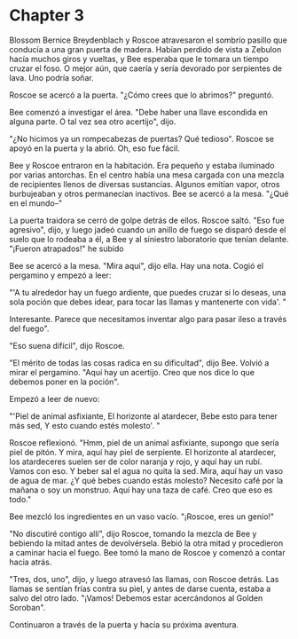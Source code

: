 # Chapter 3

Blossom Bernice Breydenblach y Roscoe atravesaron el sombrío pasillo que conducía a una gran puerta de madera. 
Habían perdido de vista a Zebulon hacía muchos giros y vueltas, y Bee esperaba que le tomara un tiempo cruzar el foso. O mejor aún, que caería 
y sería devorado por serpientes de lava. 
Uno podría soñar.

Roscoe se acercó a la puerta. "¿Cómo crees que lo abrimos?" preguntó.

Bee comenzó a investigar el área. "Debe haber una llave escondida en alguna parte. O tal vez sea otro acertijo", dijo.

"¿No hicimos ya un rompecabezas de puertas? Qué tedioso". Roscoe se apoyó en la puerta y la abrió. Oh, eso fue fácil.

Bee y Roscoe entraron en la habitación. Era pequeño y estaba iluminado por varias antorchas. 
En el centro había una mesa cargada con una mezcla de recipientes llenos de diversas sustancias. 
Algunos emitían vapor, otros burbujeaban y otros permanecían inactivos. Bee se acercó a la mesa. "¿Qué en el mundo–"

La puerta traidora se cerró de golpe detrás de ellos. Roscoe saltó. "Eso fue agresivo", dijo, y luego jadeó cuando un anillo de fuego se disparó desde el suelo que lo rodeaba a él, a Bee y al siniestro laboratorio que tenían delante. "¡Fueron atrapados!" he subido

Bee se acercó a la mesa. "Mira aquí", dijo ella. Hay una nota. Cogió el pergamino y empezó a leer:

"'A tu alrededor hay un fuego ardiente, que puedes cruzar si lo deseas, una sola poción que debes idear, para tocar las llamas y mantenerte con vida'. "

Interesante. Parece que necesitamos inventar algo para pasar ileso a través del fuego".

"Eso suena difícil", dijo Roscoe.

"El mérito de todas las cosas radica en su dificultad", dijo Bee. Volvió a mirar el pergamino. "Aquí hay un acertijo. Creo que nos dice lo que debemos poner en la poción".

Empezó a leer de nuevo:

"'Piel de animal asfixiante, El horizonte al atardecer, Bebe esto para tener más sed, Y esto cuando estés molesto'. "

Roscoe reflexionó. "Hmm, piel de un animal asfixiante, supongo que sería piel de pitón. Y mira, aquí hay piel de serpiente. 
El horizonte al atardecer, los atardeceres suelen ser de color naranja y rojo, y aquí hay un rubí. Vamos con eso. Y beber sal el agua no quita la sed. Mira, aquí hay un vaso de agua de mar. ¿Y qué bebes cuando estás molesto? Necesito café por la mañana o soy un monstruo. Aquí hay una taza de café. Creo que eso es todo."

Bee mezcló los ingredientes en un vaso vacío. "¡Roscoe, eres un genio!"

"No discutiré contigo allí", dijo Roscoe, tomando la mezcla de Bee y bebiendo la mitad antes de devolvérsela. Bebió la otra mitad y procedieron a caminar hacia el fuego. Bee tomó la mano de Roscoe y comenzó a contar hacia atrás.

"Tres, dos, uno", dijo, y luego atravesó las llamas, con Roscoe detrás. Las llamas se sentían frías contra su piel, y antes de darse cuenta, estaba a salvo del otro lado. "¡Vamos! Debemos estar acercándonos al Golden Soroban".

Continuaron a través de la puerta y hacia su próxima aventura.

